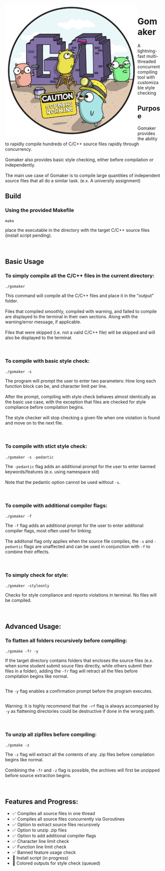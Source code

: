 <img src="https://github.com/chrisfishbob/gomaker/blob/main/gophers.png" width="430" height="430" align="left"/> 

# **Gomaker**
A lightning-fast multi-threaded concurrent compiling tool with customizable style checking

## Purpose
Gomaker provides the ability to rapidly compile hundreds of C/C++ source files rapidly through concurrency. <br/><br/>
Gomaker also provides basic style checking, either before compilation or independently. <br/><br/>
The main use case of Gomaker is to compile large quantities of independent source files that all do a similar task. (e.x. A university assignment) <br/>


## Build
### Using the provided Makefile
```
make
```
place the executable in the directory with the target C/C++ source files (install script pending). <br/><br/><br/>

## Basic Usage
### To simply compile all the C/C++ files in the current directory:
```
./gomaker
```
This command will compile all the C/C++ files and place it in the "output" folder. <br/><br/>
Files that compiled smoothly, compiled with warning, and failed to compile are displayed to the terminal in their own sections. Along with
the warning/error message, if applicable. <br/><br/>
Files that were skipped (i.e. not a valid C/C++ file) will be skipped and will also be displayed to the terminal. <br/><br/><br/>

### To compile with basic style check:
```
./gomaker -s
```
The program will prompt the user to enter two parameters: How long each function block can be, and character limit per line. <br/><br/>
After the prompt, compiling with style check behaves almost identically as the basic use case, with the exception that files are checked for style compliance before compilation begins. <br/><br/>
The style checker will stop checking a given file when one violation is found and move on to the next file. <br/><br/><br/>

### To compile with stict style check:
```
./gomaker -s -pedantic
```
The `-pedantic` flag adds an additional prompt for the user to enter banned keywords/features (e.x. using namespace std) <br/><br/>
Note that the pedantic option cannot be used without `-s`. <br/><br/><br/>


### To compile with additional compiler flags:
```
./gomaker -f
```
The `-f` flag adds an additional prompt for the user to enter additonal compiler flags, most often used for linking. <br/><br/>
The additonal flag only applies when the source file compiles, the `-s` and `-pedantic` flags are unaffected and can be used in conjunction with
`-f` to combine their effects.<br/><br/><br/>



### To simply check for style:
```
./gomaker -styleonly
```
Checks for style compliance and reports violations in terminal. No files will be compiled. <br/><br><br/>


## Advanced Usage:
### To flatten all folders recursively before compiling:
```
./gomake -fr -y
```
If the target directory contains folders that encloses the source files (e.x. when some student submit souce files directly, while others submit their files in a folder), adding the `-fr` flag will retract all the files before compilation begins like normal. <br/><br/>

The `-y` flag enables a confirmation prompt before the program executes.<br/><br/>

Warning: It is highly recommend that the `-rf` flag is always accompanied by `-y` as flattening directories could be destructive if done in the wrong path. <br/><br/> <br/>


### To unzip all zipfiles before compiling:
```
./gomake -z
```
The `-z` flag will extract all the contents of any .zip files before compilation begins like normal. <br/><br/>
Combining the `-fr` and `-z` flag is possible, the archives will first be unzipped before source extraction begins.<br/><br/><br/>

## Features and Progress:
- :white_check_mark: Compiles all source files in one thread
- :white_check_mark: Compiles all source files concurrently via Goroutines
- :white_check_mark: Option to extract source files recursively
- :white_check_mark: Option to unzip .zip files
- :white_check_mark: Option to add additional compiler flags
- :white_check_mark: Character line limit check
- :white_check_mark: Function line limit check
- :white_check_mark: Banned feature usage check
- 🔷 Install script (in progress)
- 🔷 Colored outputs for style check (queued)

